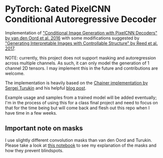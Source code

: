 PyTorch: Gated PixelCNN Conditional Autoregressive Decoder
==========================================================

Implementation of ["Conditional Image Generation with PixelCNN Decoders" by van den Oord et al. 2016](https://arxiv.org/abs/1606.05328)
with some modifications suggested by ["Generating Interpretable Images with Controllable Structure" by Reed et al. 2017](http://www.scottreed.info/files/iclr2017.pdf).

NOTE: currently, this project does not support masking and autoregression across multiple channels. As such, it can only model
the generation of 1 channel 2D tensors. I may implement this in the future and contributions are welcome.

The implementation is heavily based on the [Chainer implementation by Sergei Turukin](http://sergeiturukin.com/2017/02/24/gated-pixelcnn.html) and his helpful [blog post](http://sergeiturukin.com/2017/02/24/gated-pixelcnn.html).

Example usage and samples from a trained model will be added eventually; I'm in the process of using this for a class final project and need to focus on that for the time being but will come back and flesh out this repo when I have time in a few weeks.

## Important note on masks

I use slightly different convolution masks than van den Oord and Turukin. Please take a look at 
[this notebook](./note-on-conv-masking.ipynb) to see my explanation of the masks and how they
prevent blindspots.
